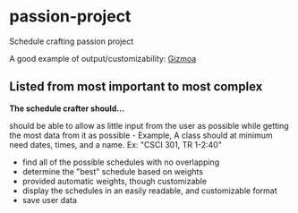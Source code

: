 # passion-project
Schedule crafting passion project

A good example of output/customizability:
[Gizmoa](https://gizmoa.com/college-schedule-maker/)

## Listed from most important to most complex
**The schedule crafter should...**

 should be able to allow as little input from the user as possible while getting the most data from it as possible
    - Example, A class should at minimum need dates, times, and a name. Ex: "CSCI 301, TR 1-2:40"
- find all of the possible schedules with no overlapping
- determine the "best" schedule based on weights
- provided automatic weights, though customizable
- display the schedules in an easily readable, and customizable format
- save user data
